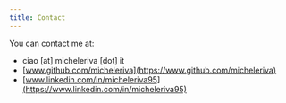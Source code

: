 ```yaml
---
title: Contact
---
```


You can contact me at:

- ciao \[at\] micheleriva \[dot\] it
- [www.github.com/micheleriva](https://www.github.com/micheleriva)
- [www.linkedin.com/in/micheleriva95](https://www.linkedin.com/in/micheleriva95)
